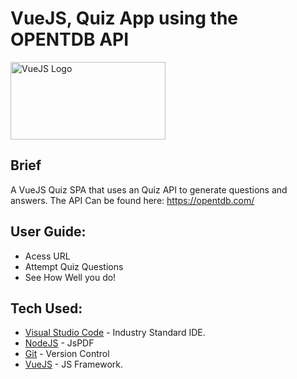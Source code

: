 # VueJS, Quiz App using the OPENTDB API
<img src="https://3lhowb48prep40031529g5yj-wpengine.netdna-ssl.com/wp-content/uploads/2019/10/logo-vuejs-min.png" height="124" width="248" alt="VueJS Logo"/>

## Brief
A VueJS Quiz SPA that uses an Quiz API to generate questions and answers.
The API Can be found here: https://opentdb.com/


## User Guide:
* Acess URL
* Attempt Quiz Questions
* See How Well you do!

## Tech Used:
* [Visual Studio Code](https://code.visualstudio.com/) - Industry Standard IDE.
* [NodeJS](https://nodejs.org/en/) - JsPDF
* [Git](https://git-scm.com/) - Version Control
* [VueJS](https://vuejs.org/) - JS Framework.
